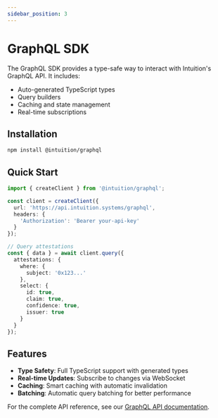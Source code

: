 ```yaml
---
sidebar_position: 3
---
```


# GraphQL SDK

The GraphQL SDK provides a type-safe way to interact with Intuition's GraphQL API. It includes:

- Auto-generated TypeScript types
- Query builders
- Caching and state management
- Real-time subscriptions

## Installation

```bash
npm install @intuition/graphql
```

## Quick Start

```typescript
import { createClient } from '@intuition/graphql';

const client = createClient({
  url: 'https://api.intuition.systems/graphql',
  headers: {
    'Authorization': 'Bearer your-api-key'
  }
});

// Query attestations
const { data } = await client.query({
  attestations: {
    where: {
      subject: '0x123...'
    },
    select: {
      id: true,
      claim: true,
      confidence: true,
      issuer: true
    }
  }
});
```

## Features

- **Type Safety**: Full TypeScript support with generated types
- **Real-time Updates**: Subscribe to changes via WebSocket
- **Caching**: Smart caching with automatic invalidation
- **Batching**: Automatic query batching for better performance

For the complete API reference, see our [GraphQL API documentation](/graphql). 